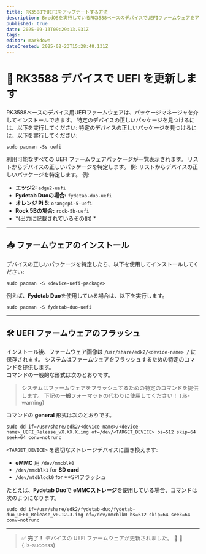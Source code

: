 ```yaml
---
title: RK3588でUEFIをアップデートする方法
description: BredOSを実行しているRK3588ベースのデバイスでUEFIファームウェアをアップデートする方法を学ぶ
published: true
date: 2025-09-13T09:29:13.931Z
tags:
editor: markdown
dateCreated: 2025-02-23T15:28:48.131Z
---
```


# 🔄 RK3588 デバイスで UEFI を更新します

RK3588ベースのデバイス用UEFIファームウェアは、パッケージマネージャを介してインストールできます。 特定のデバイスの正しいパッケージを見つけるには、以下を実行してください: 特定のデバイスの正しいパッケージを見つけるには、以下を実行してください:

```
sudo pacman -Ss uefi
```

利用可能なすべての UEFI ファームウェアパッケージが一覧表示されます。 リストからデバイスの正しいパッケージを特定します。 例: リストからデバイスの正しいパッケージを特定します。 例:

- **エッジ2:** `edge2-uefi`
- **Fydetab Duoの場合:** `fydetab-duo-uefi`
- **オレンジ Pi 5:** `orangepi-5-uefi`
- **Rock 5Bの場合:** `rock-5b-uefi`
- \*(出力に記載されているその他) \*

---

## 📥 ファームウェアのインストール

デバイスの正しいパッケージを特定したら、以下を使用してインストールしてください:

```
sudo pacman -S <device-uefi-package>
```

例えば、**Fydetab Duo**を使用している場合は、以下を実行します。

```
sudo pacman -S fydetab-duo-uefi
```

---

## 🛠️ UEFI ファームウェアのフラッシュ

インストール後、ファームウェア画像は `/usr/share/edk2/<device-name> /` に保存されます。 システムはファームウェアをフラッシュするための特定のコマンドを提供します。\
コマンドの一般的な形式は次のとおりです。

> システムはファームウェアをフラッシュするための特定のコマンドを提供します。 下記の**一般**フォーマットの代わりに使用してください！
> {.is-warning}

コマンドの **general** 形式は次のとおりです。

```
sudo dd if=/usr/share/edk2/<device-name>/<device-name>_UEFI_Release_vX.XX.X.img of=/dev/<TARGET_DEVICE> bs=512 skip=64 seek=64 conv=notrunc
```

`<TARGET_DEVICE>` を適切なストレージデバイスに置き換えます:

- **eMMC** 用 `/dev/mmcblk0`
- `/dev/mmcblk1` for **SD card**
- `/dev/mtdblock0` for \*\*SPIフラッシュ

たとえば、**Fydetab Duo**で **eMMCストレージ**を使用している場合、コマンドは次のようになります。

```
sudo dd if=/usr/share/edk2/fydetab-duo/fydetab-duo_UEFI_Release_v0.12.3.img of=/dev/mmcblk0 bs=512 skip=64 seek=64 conv=notrunc
```

---

> ✅ **完了！** デバイスの UEFI ファームウェアが更新されました。 🚀 🚀\
> {.is-success}

